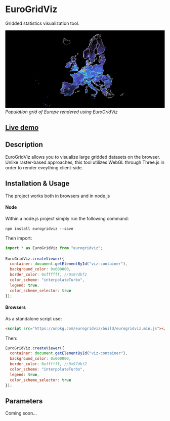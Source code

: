 # EuroGridViz

Gridded statistics visualization tool.

![alt text](https://github.com/eurostat/EuroGridLayer/blob/master/assets/images/preview.png "Eurostat population grid")
*Population grid of Europe rendered using EuroGridViz*

## [Live demo](https://eurostat.github.io/EuroGridViz/examples/basic/index.html)

## Description

EuroGridViz allows you to visualize large gridded datasets on the browser. Unlike raster-based approaches, this tool utilizes WebGL through Three.js in order to render eveything client-side.

## Installation & Usage

The project works both in browsers and in node.js

#### Node

Within a node.js project simply run the following command:

`npm install eurogridviz --save`

Then import:

```javascript
import * as EuroGridViz from "eurogridviz";

EuroGridViz.createViewer({
  container: document.getElementById("viz-container"),
  background_color: 0x000000,
  border_color: 0xffffff, //0x97dbf2
  color_scheme: "interpolateTurbo",
  legend: true,
  color_scheme_selector: true
});
```

#### Browsers

As a standalone script use:

```html
<script src="https://unpkg.com/eurogridviz/build/eurogridviz.min.js"></script>
```

Then:

```javascript
EuroGridViz.createViewer({
  container: document.getElementById("viz-container"),
  background_color: 0x000000,
  border_color: 0xffffff, //0x97dbf2
  color_scheme: "interpolateTurbo",
  legend: true,
  color_scheme_selector: true
});
```

## Parameters

Coming soon...
